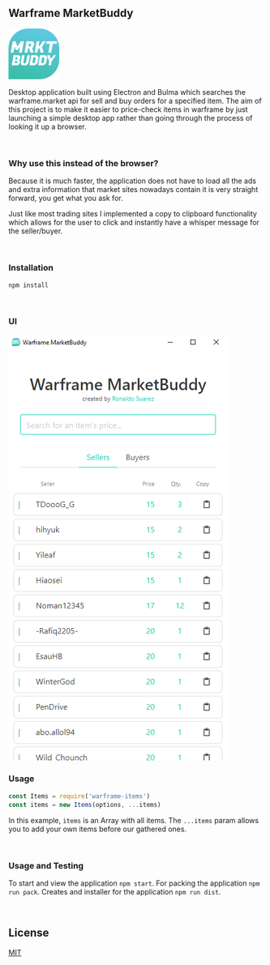 ## Warframe MarketBuddy

<img src="./src/img/warframebuddyicon.png" width="100">

<br>

Desktop application built using Electron and Bulma which searches the warframe.market api for sell and buy orders for a specified item. The aim
of this project is to make it easier to price-check items in warframe by just launching a simple desktop app rather than
going through the process of looking it up a browser.

<br>

### Why use this instead of the browser?
Because it is much faster, the application does not have to load all the ads and extra information that market sites nowadays contain
it is very straight forward, you get what you ask for.

Just like most trading sites I implemented a copy to clipboard functionality which allows for the user to click and instantly have
a whisper message for the seller/buyer.

<br>

### Installation

```
npm install
```

<br>

### UI
<img src="./example.png">

<br>

### Usage
```js
const Items = require('warframe-items')
const items = new Items(options, ...items)
```
In this example, `items` is an Array with all items. The `...items` param
allows you to add your own items before our gathered ones.

<br>


### Usage and Testing
To start and view the application `npm start`.
For packing the application `npm run pack`.
Creates and installer for the application `npm run dist`.

<br>

## License
[MIT](/LICENSE)